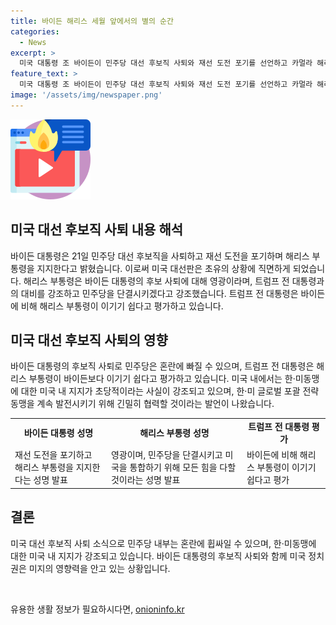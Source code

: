```yaml
---
title: 바이든 해리스 세월 앞에서의 별의 순간
categories:
  - News
excerpt: >
  미국 대통령 조 바이든이 민주당 대선 후보직 사퇴와 재선 도전 포기를 선언하고 카멀라 해리스 부통령을 지지한다고 밝혔다. 이로써 대선은 불과 107일 앞으로 미뤄졌으며, 민주당은 해리스의 후보직을 기대하고 있지만, 그의 단결된 지지가 없을 경우 혼란이 예상된다. 이에 트럼프 전 대통령은 해리스가 바이든보다 이기기 쉽다며 비판을 퍼부었다. 또한 대통령실 관계자는 한·미동맹에 대한 미국 내 지지는 초당적이라며 양국 간 긴밀한 협력을 강조했다.
feature_text: >
  미국 대통령 조 바이든이 민주당 대선 후보직 사퇴와 재선 도전 포기를 선언하고 카멀라 해리스 부통령을 지지한다고 밝혔다. 이로써 대선은 불과 107일 앞으로 미뤄졌으며, 민주당은 해리스의 후보직을 기대하고 있지만, 그의 단결된 지지가 없을 경우 혼란이 예상된다. 이에 트럼프 전 대통령은 해리스가 바이든보다 이기기 쉽다며 비판을 퍼부었다. 또한 대통령실 관계자는 한·미동맹에 대한 미국 내 지지는 초당적이라며 양국 간 긴밀한 협력을 강조했다.
image: '/assets/img/newspaper.png'
---
```


<p><img src="/assets/img/news.png" alt="rentncar 속보" /></p>

<h2 data-ke-size="size26">미국 대선 후보직 사퇴 내용 해석</h2>

<p data-ke-size="size16">바이든 대통령은 21일 민주당 대선 후보직을 사퇴하고 재선 도전을 포기하며 해리스 부통령을 지지한다고 밝혔습니다. 이로써 미국 대선판은 초유의 상황에 직면하게 되었습니다. 해리스 부통령은 바이든 대통령의 후보 사퇴에 대해 영광이라며, 트럼프 전 대통령과의 대비를 강조하고 민주당을 단결시키겠다고 강조했습니다. 트럼프 전 대통령은 바이든에 비해 해리스 부통령이 이기기 쉽다고 평가하고 있습니다.</p>

<h2 data-ke-size="size26">미국 대선 후보직 사퇴의 영향</h2>

<p data-ke-size="size16">바이든 대통령의 후보직 사퇴로 민주당은 혼란에 빠질 수 있으며, 트럼프 전 대통령은 해리스 부통령이 바이든보다 이기기 쉽다고 평가하고 있습니다. 미국 내에서는 한·미동맹에 대한 미국 내 지지가 초당적이라는 사실이 강조되고 있으며, 한·미 글로벌 포괄 전략 동맹을 계속 발전시키기 위해 긴밀히 협력할 것이라는 발언이 나왔습니다.</p>

<table style="width: 100%;">
<tbody>
<tr>
<td style="text-align: center; height: 17px;"><b>바이든 대통령 성명</b></td>
<td style="text-align: center; height: 17px;"><b>해리스 부통령 성명</b></td>
<td style="text-align: center; height: 17px;"><b>트럼프 전 대통령 평가</b></td>
</tr>
<tr>
<td>재선 도전을 포기하고 해리스 부통령을 지지한다는 성명 발표</td>
<td>영광이며, 민주당을 단결시키고 미국을 통합하기 위해 모든 힘을 다할 것이라는 성명 발표</td>
<td>바이든에 비해 해리스 부통령이 이기기 쉽다고 평가</td>
</tr>
</tbody>
</table>

<h2 data-ke-size="size26">결론</h2>

<p data-ke-size="size16">미국 대선 후보직 사퇴 소식으로 민주당 내부는 혼란에 휩싸일 수 있으며, 한·미동맹에 대한 미국 내 지지가 강조되고 있습니다. 바이든 대통령의 후보직 사퇴와 함께 미국 정치권은 미지의 영향력을 안고 있는 상황입니다. </p>

<p data-ke-size="size16">&nbsp;</p>
유용한 생활 정보가 필요하시다면, <a href="https://onioninfo.kr" rel="dofollow">onioninfo.kr</a>


